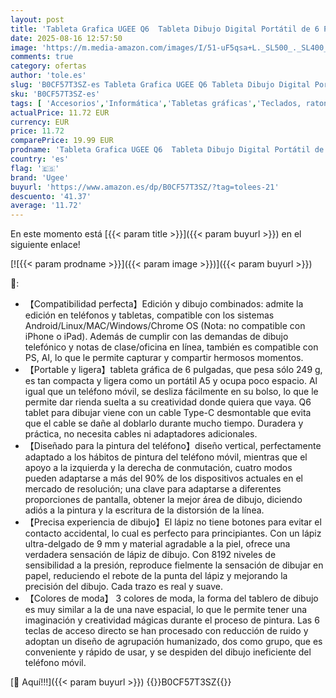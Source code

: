 ```yaml
---
layout: post
title: 'Tableta Grafica UGEE Q6  Tableta Dibujo Digital Portátil de 6 Pulgadas para Teléfono/Computadora/Tableta  Lápiz Capacitivo Sensible a la Presión 8192  Tablet para Dibujar con Cable de Datos  Beige'
date: 2025-08-16 12:57:50
image: 'https://m.media-amazon.com/images/I/51-uF5qsa+L._SL500_._SL400_.jpg'
comments: true
category: ofertas
author: 'tole.es'
slug: 'B0CF57T3SZ-es Tableta Grafica UGEE Q6 Tableta Dibujo Digital Portátil de...'
sku: 'B0CF57T3SZ-es'
tags: [ 'Accesorios','Informática','Tabletas gráficas','Teclados, ratones y periféricos de entrada','lápiz','ugee','🇪🇸', ]
actualPrice: 11.72 EUR
currency: EUR
price: 11.72
comparePrice: 19.99 EUR
prodname: 'Tableta Grafica UGEE Q6  Tableta Dibujo Digital Portátil de 6 Pulgadas para Teléfono/Computadora/Tableta  Lápiz Capacitivo Sensible a la Presión 8192  Tablet para Dibujar con Cable de Datos  Beige'
country: 'es'
flag: '🇪🇸'
brand: 'Ugee'
buyurl: 'https://www.amazon.es/dp/B0CF57T3SZ/?tag=tolees-21'
descuento: '41.37'
average: '11.72'
---
```


En este momento está [{{< param title >}}]({{< param buyurl >}}) en el siguiente enlace!

[![{{< param prodname >}}]({{< param image >}})]({{< param buyurl >}})

🔎:

- 【Compatibilidad perfecta】Edición y dibujo combinados: admite la edición en teléfonos y tabletas, compatible con los sistemas Android/Linux/MAC/Windows/Chrome OS (Nota: no compatible con iPhone o iPad). Además de cumplir con las demandas de dibujo telefónico y notas de clase/oficina en línea, también es compatible con PS, AI, lo que le permite capturar y compartir hermosos momentos.
- 【Portable y ligera】tableta gráfica de 6 pulgadas, que pesa sólo 249 g, es tan compacta y ligera como un portátil A5 y ocupa poco espacio. Al igual que un teléfono móvil, se desliza fácilmente en su bolso, lo que le permite dar rienda suelta a su creatividad donde quiera que vaya. Q6 tablet para dibujar viene con un cable Type-C desmontable que evita que el cable se dañe al doblarlo durante mucho tiempo. Duradera y práctica, no necesita cables ni adaptadores adicionales.
- 【Diseñado para la pintura del teléfono】diseño vertical, perfectamente adaptado a los hábitos de pintura del teléfono móvil, mientras que el apoyo a la izquierda y la derecha de conmutación, cuatro modos pueden adaptarse a más del 90% de los dispositivos actuales en el mercado de resolución; una clave para adaptarse a diferentes proporciones de pantalla, obtener la mejor área de dibujo, diciendo adiós a la pintura y la escritura de la distorsión de la línea.
- 【Precisa experiencia de dibujo】El lápiz no tiene botones para evitar el contacto accidental, lo cual es perfecto para principiantes. Con un lápiz ultra-delgado de 9 mm y material agradable a la piel, ofrece una verdadera sensación de lápiz de dibujo. Con 8192 niveles de sensibilidad a la presión, reproduce fielmente la sensación de dibujar en papel, reduciendo el rebote de la punta del lápiz y mejorando la precisión del dibujo. Cada trazo es real y suave.
- 【Colores de moda】 3 colores de moda, la forma del tablero de dibujo es muy similar a la de una nave espacial, lo que le permite tener una imaginación y creatividad mágicas durante el proceso de pintura. Las 6 teclas de acceso directo se han procesado con reducción de ruido y adoptan un diseño de agrupación humanizado, dos como grupo, que es conveniente y rápido de usar, y se despiden del dibujo ineficiente del teléfono móvil.

[🛒 Aquí!!!]({{< param buyurl >}})
{{<world>}}B0CF57T3SZ{{</world>}}
